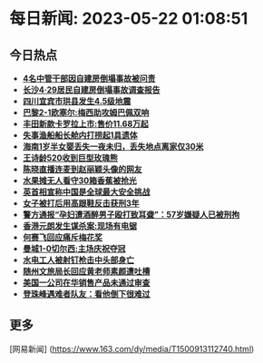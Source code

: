 
# 每日新闻: 2023-05-22 01:08:51
## 今日热点

- **[4名中管干部因自建房倒塌事故被问责](https://www.163.com/search?keyword=4%E5%90%8D%E4%B8%AD%E7%AE%A1%E5%B9%B2%E9%83%A8%E5%9B%A0%E8%87%AA%E5%BB%BA%E6%88%BF%E5%80%92%E5%A1%8C%E4%BA%8B%E6%95%85%E8%A2%AB%E9%97%AE%E8%B4%A3)**
- **[长沙4·29居民自建房倒塌事故调查报告](https://www.163.com/search?keyword=%E9%95%BF%E6%B2%994%C2%B729%E5%B1%85%E6%B0%91%E8%87%AA%E5%BB%BA%E6%88%BF%E5%80%92%E5%A1%8C%E4%BA%8B%E6%95%85%E8%B0%83%E6%9F%A5%E6%8A%A5%E5%91%8A)**
- **[四川宜宾市珙县发生4.5级地震](https://www.163.com/search?keyword=%E5%9B%9B%E5%B7%9D%E5%AE%9C%E5%AE%BE%E5%B8%82%E7%8F%99%E5%8E%BF%E5%8F%91%E7%94%9F4.5%E7%BA%A7%E5%9C%B0%E9%9C%87)**
- **[巴黎2-1欧塞尔:梅西助攻姆巴佩双响](https://www.163.com/search?keyword=%E5%B7%B4%E9%BB%8E2-1%E6%AC%A7%E5%A1%9E%E5%B0%94+%E6%A2%85%E8%A5%BF%E5%8A%A9%E6%94%BB%E5%A7%86%E5%B7%B4%E4%BD%A9%E5%8F%8C%E5%93%8D)**
- **[丰田新款卡罗拉上市:售价11.68万起](https://www.163.com/search?keyword=%E4%B8%B0%E7%94%B0%E6%96%B0%E6%AC%BE%E5%8D%A1%E7%BD%97%E6%8B%89%E4%B8%8A%E5%B8%82+%E5%94%AE%E4%BB%B711.68%E4%B8%87%E8%B5%B7)**
- **[失事渔船船长舱内打捞起1具遗体](https://www.163.com/search?keyword=%E5%A4%B1%E4%BA%8B%E6%B8%94%E8%88%B9%E8%88%B9%E9%95%BF%E8%88%B1%E5%86%85%E6%89%93%E6%8D%9E%E8%B5%B71%E5%85%B7%E9%81%97%E4%BD%93)**
- **[海南1岁半女婴丢失一夜未归，丢失地点离家仅30米](https://www.163.com/search?keyword=%E6%B5%B7%E5%8D%971%E5%B2%81%E5%8D%8A%E5%A5%B3%E5%A9%B4%E4%B8%A2%E5%A4%B1%E4%B8%80%E5%A4%9C%E6%9C%AA%E5%BD%92%EF%BC%8C%E4%B8%A2%E5%A4%B1%E5%9C%B0%E7%82%B9%E7%A6%BB%E5%AE%B6%E4%BB%8530%E7%B1%B3)**
- **[王诗龄520收到巨型玫瑰熊](https://www.163.com/search?keyword=%E7%8E%8B%E8%AF%97%E9%BE%84520%E6%94%B6%E5%88%B0%E5%B7%A8%E5%9E%8B%E7%8E%AB%E7%91%B0%E7%86%8A)**
- **[陈晓直播连麦到赵丽颖头像的网友](https://www.163.com/search?keyword=%E9%99%88%E6%99%93%E7%9B%B4%E6%92%AD%E8%BF%9E%E9%BA%A6%E5%88%B0%E8%B5%B5%E4%B8%BD%E9%A2%96%E5%A4%B4%E5%83%8F%E7%9A%84%E7%BD%91%E5%8F%8B)**
- **[水果摊无人看守30箱香蕉被抢光](https://www.163.com/search?keyword=%E6%B0%B4%E6%9E%9C%E6%91%8A%E6%97%A0%E4%BA%BA%E7%9C%8B%E5%AE%8830%E7%AE%B1%E9%A6%99%E8%95%89%E8%A2%AB%E6%8A%A2%E5%85%89)**
- **[英首相宣称中国是全球最大安全挑战](https://www.163.com/search?keyword=%E8%8B%B1%E9%A6%96%E7%9B%B8%E5%AE%A3%E7%A7%B0%E4%B8%AD%E5%9B%BD%E6%98%AF%E5%85%A8%E7%90%83%E6%9C%80%E5%A4%A7%E5%AE%89%E5%85%A8%E6%8C%91%E6%88%98)**
- **[女子被打后用高跟鞋反击获刑3年](https://www.163.com/search?keyword=%E5%A5%B3%E5%AD%90%E8%A2%AB%E6%89%93%E5%90%8E%E7%94%A8%E9%AB%98%E8%B7%9F%E9%9E%8B%E5%8F%8D%E5%87%BB%E8%8E%B7%E5%88%913%E5%B9%B4)**
- **[警方通报“孕妇遭酒醉男子殴打致耳聋”：57岁嫌疑人已被刑拘](https://www.163.com/search?keyword=%E8%AD%A6%E6%96%B9%E9%80%9A%E6%8A%A5%E2%80%9C%E5%AD%95%E5%A6%87%E9%81%AD%E9%85%92%E9%86%89%E7%94%B7%E5%AD%90%E6%AE%B4%E6%89%93%E8%87%B4%E8%80%B3%E8%81%8B%E2%80%9D%EF%BC%9A57%E5%B2%81%E5%AB%8C%E7%96%91%E4%BA%BA%E5%B7%B2%E8%A2%AB%E5%88%91%E6%8B%98)**
- **[香港元朗发生谋杀案:现场有电锯](https://www.163.com/search?keyword=%E9%A6%99%E6%B8%AF%E5%85%83%E6%9C%97%E5%8F%91%E7%94%9F%E8%B0%8B%E6%9D%80%E6%A1%88+%E7%8E%B0%E5%9C%BA%E6%9C%89%E7%94%B5%E9%94%AF)**
- **[何赛飞回应痛斥梅花奖](https://www.163.com/search?keyword=%E4%BD%95%E8%B5%9B%E9%A3%9E%E5%9B%9E%E5%BA%94%E7%97%9B%E6%96%A5%E6%A2%85%E8%8A%B1%E5%A5%96)**
- **[曼城1-0切尔西:主场庆祝夺冠](https://www.163.com/search?keyword=%E6%9B%BC%E5%9F%8E1-0%E5%88%87%E5%B0%94%E8%A5%BF+%E4%B8%BB%E5%9C%BA%E5%BA%86%E7%A5%9D%E5%A4%BA%E5%86%A0)**
- **[水电工人被射钉枪击中头部身亡](https://www.163.com/search?keyword=%E6%B0%B4%E7%94%B5%E5%B7%A5%E4%BA%BA%E8%A2%AB%E5%B0%84%E9%92%89%E6%9E%AA%E5%87%BB%E4%B8%AD%E5%A4%B4%E9%83%A8%E8%BA%AB%E4%BA%A1)**
- **[随州文旅局长回应黄老师素颜遭吐槽](https://www.163.com/search?keyword=%E9%9A%8F%E5%B7%9E%E6%96%87%E6%97%85%E5%B1%80%E9%95%BF%E5%9B%9E%E5%BA%94%E9%BB%84%E8%80%81%E5%B8%88%E7%B4%A0%E9%A2%9C%E9%81%AD%E5%90%90%E6%A7%BD)**
- **[美国一公司在华销售产品未通过审查](https://www.163.com/search?keyword=%E7%BE%8E%E5%9B%BD%E4%B8%80%E5%85%AC%E5%8F%B8%E5%9C%A8%E5%8D%8E%E9%94%80%E5%94%AE%E4%BA%A7%E5%93%81%E6%9C%AA%E9%80%9A%E8%BF%87%E5%AE%A1%E6%9F%A5)**
- **[登珠峰遇难者队友：看他倒下很难过](https://www.163.com/search?keyword=%E7%99%BB%E7%8F%A0%E5%B3%B0%E9%81%87%E9%9A%BE%E8%80%85%E9%98%9F%E5%8F%8B%EF%BC%9A%E7%9C%8B%E4%BB%96%E5%80%92%E4%B8%8B%E5%BE%88%E9%9A%BE%E8%BF%87)**

## 更多
[网易新闻] (https://www.163.com/dy/media/T1500913112740.html)
